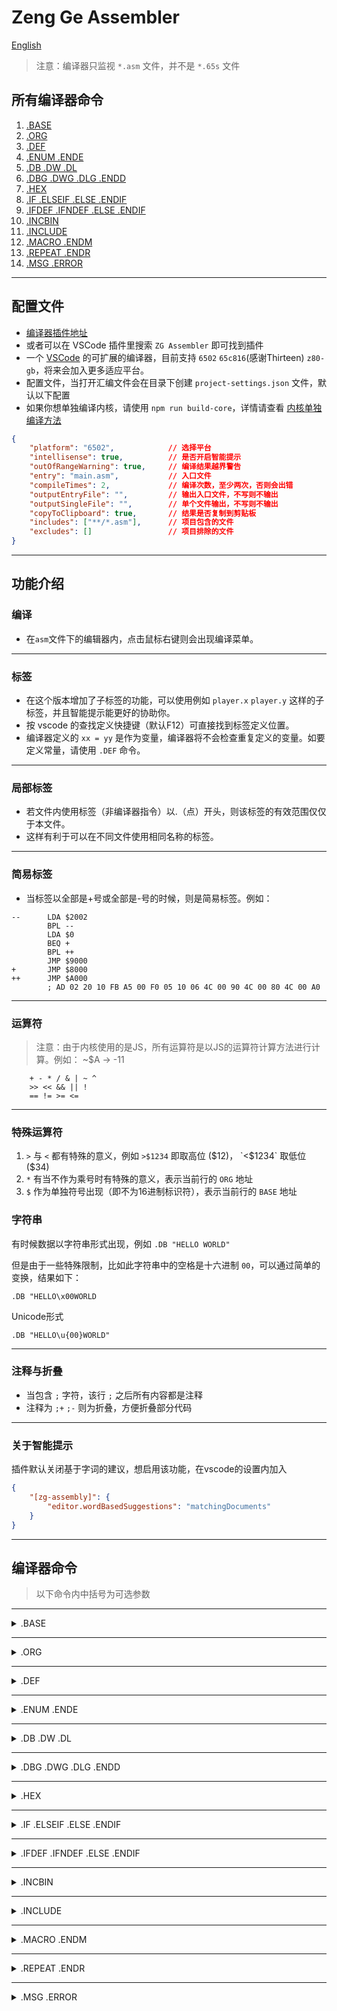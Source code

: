 # Zeng Ge Assembler

[English](./doc/README-en.md)

> 注意：编译器只监视 `*.asm` 文件，并不是 `*.65s` 文件

## 所有编译器命令

1. [.BASE](#base)
2. [.ORG](#org)
3. [.DEF](#def)
4. [.ENUM .ENDE](#enum-ende)
5. [.DB .DW .DL](#db-dw-dl)
6. [.DBG .DWG .DLG .ENDD](#dbg-dwg-dlg-endd)
7. [.HEX](#hex)
8. [.IF .ELSEIF .ELSE .ENDIF](#if-elseif-else-endif)
9. [.IFDEF .IFNDEF .ELSE .ENDIF](#ifdef-ifndef-else-endif)
10. [.INCBIN](#incbin)
11. [.INCLUDE](#include)
12. [.MACRO .ENDM](#macro-endm)
13. [.REPEAT .ENDR](#repeat-endr)
14. [.MSG .ERROR](#msg-error)
---

## 配置文件

* [编译器插件地址](https://marketplace.visualstudio.com/items?itemName=ZENG-GE.zg-assembler)
* 或者可以在 VSCode 插件里搜索 `ZG Assembler` 即可找到插件
* 一个 [VSCode](https://code.visualstudio.com/) 的可扩展的编译器，目前支持 `6502` `65c816`(感谢Thirteen) `z80-gb`，将来会加入更多适应平台。
* 配置文件，当打开汇编文件会在目录下创建 `project-settings.json` 文件，默认以下配置
* 如果你想单独编译内核，请使用 `npm run build-core`，详情请查看 [内核单独编译方法](doc/内核单独编译方法.md)

```json
{
    "platform": "6502",            // 选择平台
    "intellisense": true,          // 是否开启智能提示
    "outOfRangeWarning": true,     // 编译结果越界警告
    "entry": "main.asm",           // 入口文件
    "compileTimes": 2,             // 编译次数，至少两次，否则会出错
    "outputEntryFile": "",         // 输出入口文件，不写则不输出
    "outputSingleFile": "",        // 单个文件输出，不写则不输出
    "copyToClipboard": true,       // 结果是否复制到剪贴板
    "includes": ["**/*.asm"],      // 项目包含的文件
    "excludes": []                 // 项目排除的文件
}
```

---

## 功能介绍

### 编译

* 在`asm`文件下的编辑器内，点击鼠标右键则会出现编译菜单。

---

### 标签

* 在这个版本增加了子标签的功能，可以使用例如 `player.x` `player.y` 这样的子标签，并且智能提示能更好的协助你。
* 按 vscode 的查找定义快捷键（默认F12）可直接找到标签定义位置。
* 编译器定义的 `xx = yy` 是作为变量，编译器将不会检查重复定义的变量。如要定义常量，请使用 `.DEF` 命令。

---

### 局部标签

* 若文件内使用标签（非编译器指令）以.（点）开头，则该标签的有效范围仅仅于本文件。
* 这样有利于可以在不同文件使用相同名称的标签。

---

### 简易标签

* 当标签以全部是+号或全部是-号的时候，则是简易标签。例如：

```
--      LDA $2002
        BPL --
        LDA $0
        BEQ +
        BPL ++
        JMP $9000
+       JMP $8000
++      JMP $A000
        ; AD 02 20 10 FB A5 00 F0 05 10 06 4C 00 90 4C 00 80 4C 00 A0 
```

---

### 运算符
> 注意：由于内核使用的是JS，所有运算符是以JS的运算符计算方法进行计算。例如： ~$A -> -11
```
	+ - * / & | ~ ^
	>> << && || !
	== != >= <=
```

---

### 特殊运算符

1. `>` 与 `<` 都有特殊的意义，例如 `>$1234` 即取高位 ($12)， `<$1234` 取低位 ($34)
2. `*` 有当不作为乘号时有特殊的意义，表示当前行的 `ORG` 地址
3. `$` 作为单独符号出现（即不为16进制标识符），表示当前行的 `BASE` 地址

### 字符串

有时候数据以字符串形式出现，例如 `.DB "HELLO WORLD"`

但是由于一些特殊限制，比如此字符串中的空格是十六进制 `00`，可以通过简单的变换，结果如下：

`.DB "HELLO\x00WORLD`

Unicode形式

`.DB "HELLO\u{00}WORLD"`

---

### 注释与折叠

* 当包含 `;` 字符，该行 `;` 之后所有内容都是注释
* 注释为 `;+` `;-` 则为折叠，方便折叠部分代码

---

### 关于智能提示

插件默认关闭基于字词的建议，想启用该功能，在vscode的设置内加入 

```json
{
    "[zg-assembly]": {
		"editor.wordBasedSuggestions": "matchingDocuments"
	}
}
````

---

## 编译器命令

> 以下命令内中括号为可选参数

---

<details>
<summary>.BASE</summary>

### `.BASE`

```
    .BASE 文件起始位置
```

* 设置生成文件地址，**默认为 `.BASE 0` **，这里不等同与 `.ORG`。
* 例如：若 `.BASE $10` ，则生成的文件编译内容从 `$10` 开始写入，之前的 `$F` 个地址为 `0`。

> 注意
> 1. 编译自上而下，一些第一次编译需要赋值的变量如果第一次编译未知则编译不成功。
> 2. 如果使用`.BASE`命令，则在`.ORG`之后，否则编译错误。

</details>

---

<details>
<summary>.ORG</summary>

### `.ORG`

```
    .ORG 编译起始位置
```

* 设置开始编译地址，例如：`.ORG $8000`，则编译将从$8000开始。
* 也可以使用`.ORG *`，表示从当前地址开始编译。不过要知道当前地址，否则编译器报错。
* 注意：如果使用 `.BASE` 命令，则在 `.ORG` 之后，否则编译错误。

</details>

---

<details>
<summary>.DEF</summary>

### `.DEF`

```
    .DEF 标签, 表达式
```

* 定义一个常量，例如：`.DEF idefined, $12`。

> 注意：`temp = $12` 虽然也能定义，用等号可重复定义。

</details>

---

<details>
<summary>.ENUM .ENDE</summary>

### `.ENUM` `.ENDE`

```
    .ENUM 起始地址
    标签, 字节长度
    ...
    .ENDE
```

* 定义一系列连续的地址，通常用于定义一系列内存地址
* 例如：

```
   .ENUM $300
   music.counter,  1    ; 类似 .DEF music.counter,  $300
   music.addrHigh, 2    ; 类似 .DEF music.addrHigh, $301 (music.counter + 1)
   music.addrLow,  3    ; 类似 .DEF music.addrLow,  $303 (music.addrHigh + 2)
   .ENDE
```

</details>

---

<details>
<summary>.DB .DW .DL</summary>

### `.DB` `.DW` `.DL`

```
    .DB 数据1 [, 数据2, 数据3...]    ;1字节
    .DW 数据1 [, 数据2, 数据3...]    ;2字节
    .DL 数据1 [, 数据2, 数据3...]    ;4字节
```

* 一系列数据。

</details>

---

<details>
<summary>.DBG .DWG .DLG .ENDD</summary>

### `.DBG` `.DWG` `.DLG` `.ENDD`

* 数据组，用于定位数据位置。

```
    .DWG 标签

    .data1, .data2, .data3, .data1

    .ENDD

    LDA data:.data1     ;0
    LDA data:.data3     ;2
    LDA data:.data1:1   ;3
```

</details>

-----

<details>
<summary>.HEX</summary>

### `.HEX`

```
    .HEX 16进制字符串
    .HEX 12 34567 89    ;12 34 56 07 89
```

* 一段16进制数据，可以用空格隔开。

> 注意：之后只能输入16进制数据，否则编译器会报错。

</details>

---

<details>
<summary>.IF .ELSEIF .ELSE .ENDIF</summary>

### `.IF` `.ELSEIF` `.ELSE` `.ENDIF`

* 这里是一套判断条件，根据条件是否成立是否编译相应内容。

> 注意：必须要在使用这些之前知道参数的信息，否则编译报错

```
    .IF a == 5
     .....
    .ELSEIF b >= 5
     .....
    .ELSEIF c != 3
     .....
    .ELSE
     .....
    .ENDIF
```

</details>

-----

<details>
<summary>.IFDEF .IFNDEF .ELSE .ENDIF</summary>

### `.IFDEF` `.IFNDEF` `.ELSE` `.ENDIF`

```
    .IFDEF 标签或自定义函数
     .....
    .ELSE
     .....
    .ENDIF
```

* 这里是一套判断条件，根据条件是否成立是否编译相应内容。
* 用法同 `.IF` 的命令类似，后面可以用 `.ELSE` `.ENDIF`
* 这里是判断变量或自定义函数是否存在，`.IFDEF`为判断变量或自定义函数存在，`.IFNDEF`为判断变量或自定义函数不存在。

> 注：必须要在使用这些之前知道参数的信息，否则编译报错

</details>

---

<details>
<summary>.INCBIN</summary>

### `.INCBIN`

```
    .INCBIN 文件相对路径[, 读取文件起始位置, 读取长度]
```

* 可以读取引用文件的二进制内容，后面双引号内请填写本文件的相对路径。

例如:
```
    .INCBIN "文件夹\文件.bin", 0, 100
```

</details>

-----

<details>
<summary>.INCLUDE</summary>

### `.INCLUDE`


```
    .INCLUDE 文件相对路径
```

* 可以引用文件，后面双引号内请填写本文件的相对路径。
* 如果引用文件内也有引用文件，请相对于主编译文件路径填写。

例如：
```
    .INCLUDE "文件夹\文件.asm"。
```

</details>

-----

<details>
<summary>.MACRO .ENDM</summary>

### `.MACRO` `.ENDM`

```
    .MACRO 自定义函数名称[, 参数1, 参数2...]
     .....
    .ENDM
```

> 注意：用这里的指令可以自定义函数，所要使用的函数要在编译之前定义好，否则编译器会报错。

> 注意：所有自定义函数内的 **标签** 属于 **局部变量**，请勿在函数外部使用。

> 注意：所有自定义函数内定义的 **变量** 均为 **全局变量**。

实例1：
```
    .MACRO TXY
    TXA
    TAY
    .ENDM

    TXY
```
* 编译之后结果为：`8A A8`

实例2：
```
    .MACRO test, a, b
    .IF 3 == a
    LDA 3
    .ELSEIF 4 == a
    LDX 4
    .ELSEIF 5 == a && 5 == b
    LDY 5
    .ELSE
    LDA 6
    STA 6
    .ENDIF
    .ENDM

    test 3,3
    test 4,3
    test 5,4
    test 5,5
```
* 编译之后结果为：`A5 03 A6 04 A5 06 85 06 A4 05`

</details>

-----

<details>
<summary>.REPEAT .ENDR</summary>

### `.REPEAT` `.ENDR`

```
    .REPEAT 重复次数
     .....
    .ENDR
```

* 可以重复某个指令多次，在 `.REPEAT` 后输入表达式即可。

> 注意：每个 `.REPEAT` 和 `.ENDR` 必须成对出现，可以嵌套。

```
    .REPEAT 2
    NOP
    .REPEAT 3
    ASL
    .ENDR
    .ENDR
```

* 对应编译的结果相当于：`NOP ASL ASL ASL NOP ASL ASL ASL`

</details>

-----

<details>
<summary>.MSG .ERROR</summary>

### `.MSG` `.ERROR`

```
    .MSG 输出信息[, 参数1, 参数2...]
    .ERROR 输出信息[, 参数1, 参数2...]
```

* MSG为可输出一条信息
* ERROR为输出一条信息并停止编译

```
    .ORG $8000
    .DEF test1, 10
    .DEF test2, 11
    .MSG "测试案例 {0}, ${1}, @{0}", test1, test2

    .IF test1 == 10
    .ERROR "这里的 test1: {0}", test1
    .ENDIF
```

* 这里输出的信息是：

> 测试案例 10, $B, @0000 1010
>
> 这里的 test1: 10

</details>
